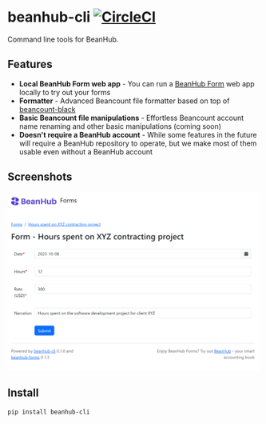 # beanhub-cli [![CircleCI](https://dl.circleci.com/status-badge/img/gh/LaunchPlatform/beanhub-cli/tree/master.svg?style=svg)](https://dl.circleci.com/status-badge/redirect/gh/LaunchPlatform/beanhub-cli/tree/master)
Command line tools for BeanHub.

## Features

- **Local BeanHub Form web app** - You can run a [BeanHub Form](https://beanhub.io/blog/2023/07/31/automating-beancount-data-input-with-beanhub-custom-forms/) web app locally to try out your forms
- **Formatter** - Advanced Beancount file formatter based on top of [beancount-black](https://github.com/LaunchPlatform/beancount-black)
- **Basic Beancount file manipulations** - Effortless Beancount account name renaming and other basic manipulations (coming soon)
- **Doesn't require a BeanHub account** - While some features in the future will require a BeanHub repository to operate, but we make most of them usable even without a BeanHub account

## Screenshots

<p align="center">
  <a href="https://beanhub.io"><img src="./assets/forms-screenshot.png?raw=true" alt="BeanHub Forms Screenshot" /></a>
</p>

## Install

```bash
pip install beanhub-cli
```
